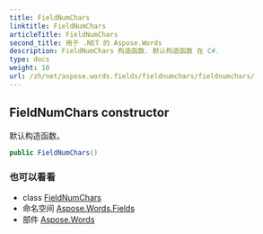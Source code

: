 ```yaml
---
title: FieldNumChars
linktitle: FieldNumChars
articleTitle: FieldNumChars
second_title: 用于 .NET 的 Aspose.Words
description: FieldNumChars 构造函数. 默认构造函数 在 C#.
type: docs
weight: 10
url: /zh/net/aspose.words.fields/fieldnumchars/fieldnumchars/
---
```

## FieldNumChars constructor

默认构造函数。

```csharp
public FieldNumChars()
```

### 也可以看看

* class [FieldNumChars](../)
* 命名空间 [Aspose.Words.Fields](../../../aspose.words.fields/)
* 部件 [Aspose.Words](../../../)
